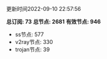 更新时间2022-09-10 22:57:56

**总订阅: 73**
**总节点: 2681**
**有效节点: 946**
- ss节点: 577
- v2ray节点: 330
- trojan节点: 39
